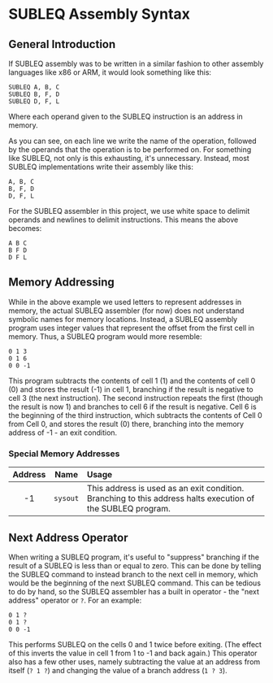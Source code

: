 SUBLEQ Assembly Syntax
======================

## General Introduction

If SUBLEQ assembly was to be written in a similar fashion to other assembly
languages like x86 or ARM, it would look something like this:

```
SUBLEQ A, B, C
SUBLEQ B, F, D
SUBLEQ D, F, L
```

Where each operand given to the SUBLEQ instruction is an address in memory.

As you can see, on each line we write the name of the operation, followed by
the operands that the operation is to be performed on. For something like
SUBLEQ, not only is this exhausting, it's unnecessary. Instead, most SUBLEQ
implementations write their assembly like this:

```
A, B, C
B, F, D
D, F, L
```

For the SUBLEQ assembler in this project, we use white space to delimit
operands and newlines to delimit instructions. This means the above becomes:

```
A B C
B F D
D F L
```

## Memory Addressing

While in the above example we used letters to represent addresses in memory,
the actual SUBLEQ assembler (for now) does not understand symbolic names for
memory locations. Instead, a SUBLEQ assembly program uses integer values that
represent the offset from the first cell in memory. Thus, a SUBLEQ program
would more resemble:

```
0 1 3
0 1 6
0 0 -1
```

This program subtracts the contents of cell 1 (1) and the contents of cell 0
(0) and stores the result (-1) in cell 1, branching if the result is negative
to cell 3 (the next instruction). The second instruction repeats the first
(though the result is now 1) and branches to cell 6 if the result is negative.
Cell 6 is the beginning of the third instruction, which subtracts the contents
of Cell 0 from Cell 0, and stores the result (0) there, branching into the
memory address of -1 - an exit condition.

### Special Memory Addresses

| Address | Name | Usage |
|:-------:|:----:|:------|
|    -1   | `sysout` | This address is used as an exit condition. Branching to this address halts execution of the SUBLEQ program. |

## Next Address Operator

When writing a SUBLEQ program, it's useful to "suppress" branching if the
result of a SUBLEQ is less than or equal to zero. This can be done by telling
the SUBLEQ command to instead branch to the next cell in memory, which would be
the beginning of the next SUBLEQ command. This can be tedious to do by hand, so
the SUBLEQ assembler has a built in operator - the "next address" operator or
`?`. For an example:

```
0 1 ?
0 1 ?
0 0 -1
```

This performs SUBLEQ on the cells 0 and 1 twice before exiting. (The effect of
this inverts the value in cell 1 from 1 to -1 and back again.) This operator
also has a few other uses, namely subtracting the value at an address from
itself (`? 1 ?`) and changing the value of a branch address (`1 ? 3`).
